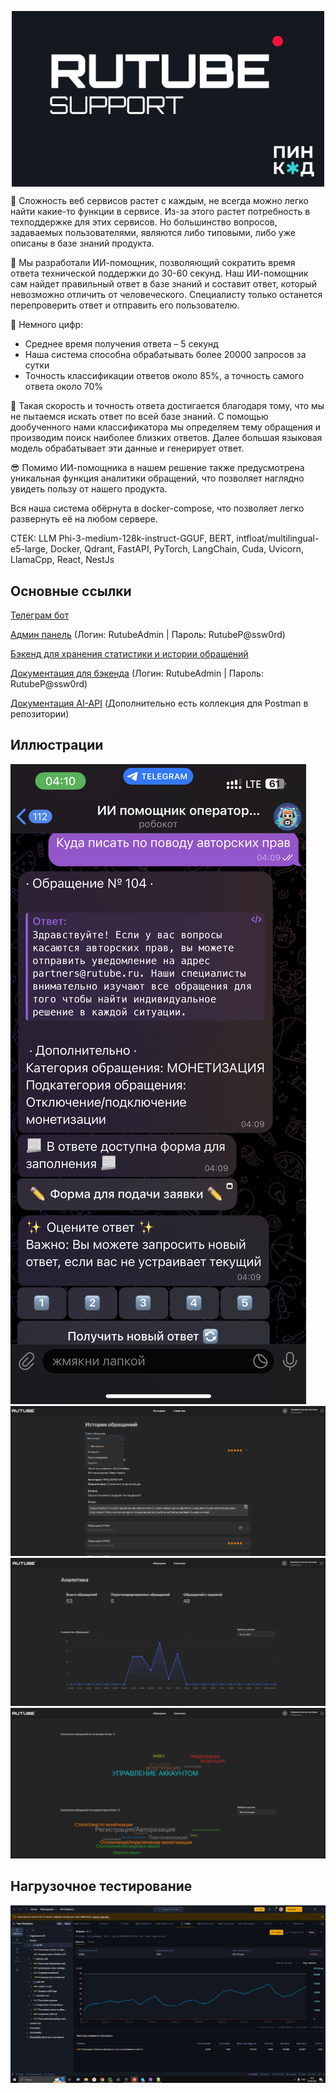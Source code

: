 <p align="center">
  <img align="center" src="https://github.com/PINCODE-project/rutube-support/blob/main/service/Logo.png?raw=true" alt="Logo" style="width:500px;"/>
</p>

🤯 Сложность веб сервисов растет с каждым, не всегда можно легко найти какие-то функции в сервисе. Из-за этого растет потребность в техподдержке для этих сервисов. Но большинство вопросов, задаваемых пользователями, являются либо типовыми, либо уже описаны в базе знаний продукта.

💪 Мы разработали ИИ-помощник, позволяющий сократить время ответа технической поддержки до 30-60 секунд. Наш ИИ-помощник сам найдет правильный ответ в базе знаний и составит ответ, который невозможно отличить от человеческого. Специалисту только останется перепроверить ответ и отправить его пользователю.

💯 Немного цифр:
- Cреднее время получения ответа – 5 секунд
- Наша система способна обрабатывать более 20000 запросов за сутки
- Точность классификации ответов около 85%, а точность самого ответа около 70%

🥸 Такая скорость и точность ответа достигается благодаря тому, что мы не пытаемся искать ответ по всей базе знаний. С помощью дообученного нами классификатора мы определяем тему обращения и производим поиск наиболее близких ответов. Далее большая языковая модель обрабатывает эти данные и генерирует ответ.

😎 Помимо ИИ-помощника в нашем решение также предусмотрена уникальная функция аналитики обращений, что позволяет наглядно увидеть пользу от нашего продукта.

Вся наша система обёрнута в docker-compose, что позволяет легко развернуть её на любом сервере.

СТЕК:
LLM Phi-3-medium-128k-instruct-GGUF, BERT, intfloat/multilingual-e5-large, Docker, Qdrant, FastAPI, PyTorch, LangChain, Cuda, Uvicorn, LlamaCpp, React, NestJs

## Основные ссылки

[Телеграм бот](https://t.me/rutube_support_pincode_bot)

[Админ панель](https://rutube.pincode-dev.ru/) (Логин: RutubeAdmin |
Пароль: RutubeP@ssw0rd)

[Бэкенд для хранения статистики и истории обращений](https://rutube.pincode-dev.ru/backend/)

[Документация для бэкенда](https://rutube.pincode-dev.ru/backend/core/docs)
(Логин: RutubeAdmin |
Пароль: RutubeP@ssw0rd)


[Документация AI-API](https://hack-rutube-docs.pincode-dev.ru) (Дополнительно есть коллекция для Postman в репозитории)


## Иллюстрации

![Demo1](https://github.com/PINCODE-project/rutube-support/blob/main/service/Demo1.png?raw=true "Rutube")
![Demo2](https://github.com/PINCODE-project/rutube-support/blob/main/service/Demo2.png?raw=true "Rutube")
![Demo3](https://github.com/PINCODE-project/rutube-support/blob/main/service/Demo3.png?raw=true "Rutube")
![Demo4](https://github.com/PINCODE-project/rutube-support/blob/main/service/Demo4.png?raw=true "Rutube")

## Нагрузочное тестирование

![Test](https://github.com/PINCODE-project/rutube-support/blob/main/service/Demo5.png?raw=true "Rutube")

